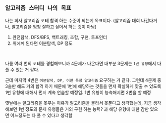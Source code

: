 ## `알고리즘 스터디 나의 목표`

나는 회사 알고리즘 코테 합격 하는 수준이 되는게 목표이다. (알고리즘 대회 나간다거나, 알고리즘을 엄청 잘하고 싶어서 하는 것이 아님)

1. 완전탐색, DFS/BFS, 백트래킹, 조합, 구현, 투포인터
2. 위에께 된다면 이분탐색, DP 정도

<br>

나름 여러 번의 코테를 경험해보니까 4문제가 나온다면 대부분 3문제는 `1번 유형`에서 다 풀 수 있는 거 같다.

근데 마지막 4번은 `이분탐색, DP, 어떤 특정 알고리즘` 요구하는 거 같다. 그런데 4문제 중 3솔만 해도 거의 합격 하기 때문에 1번에 해당하는 것들을 먼저 확실하게 맞출 수 있도록 1번 유형에 대해서 먼저 계속 연습할 예정임. 1번 유형이 능숙해지면 2번을 할 예정

옛날에는 알고리즘을 못푸는 이유가 알고리즘을 몰라서 못푼다고 생각했는데, 지금 생각해보면 1번 정도의 문제 유형들은 거의 구현 하는 능력? 과 해당 유형에 대한 감만 있으면 어느정도는 다 풀 수 있다고 생각함
